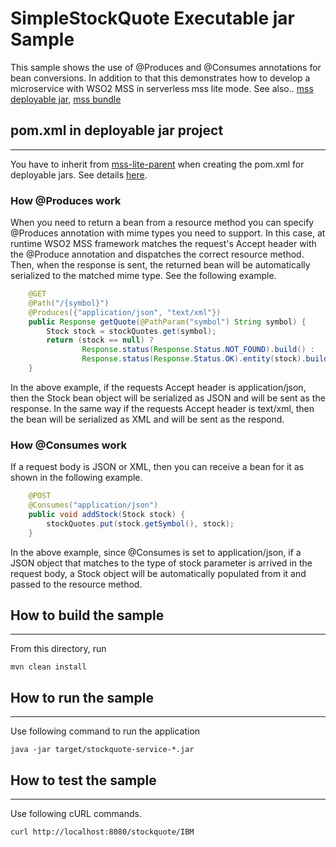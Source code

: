 # SimpleStockQuote Executable jar Sample

This sample shows the use of @Produces and @Consumes annotations for bean conversions. In addition to that this 
demonstrates how to develop a microservice with WSO2 MSS in serverless mss lite mode.
See also.. [mss deployable jar](../stockquote-mss-deployable-jar), [mss bundle](../stockquote-mss-bundle)

## pom.xml in deployable jar project
------------------------------------------
You have to inherit from [mss-lite-parent](../../mss-lite-parent) when creating the pom.xml for deployable jars. 
See details [here](../../mss-lite-parent).

### How @Produces work

When you need to return a bean from a resource method you can specify @Produces annotation with mime types you need to 
support. In this case, at runtime WSO2 MSS framework matches the request's Accept header with the @Produce annotation 
and dispatches the correct resource method. Then, when the response is sent, the returned bean will be automatically 
serialized to the matched mime type. See the following example.

```java
    @GET
    @Path("/{symbol}")
    @Produces({"application/json", "text/xml"})
    public Response getQuote(@PathParam("symbol") String symbol) {
        Stock stock = stockQuotes.get(symbol);
        return (stock == null) ?
                Response.status(Response.Status.NOT_FOUND).build() :
                Response.status(Response.Status.OK).entity(stock).build();
    }
```

In the above example, if the requests Accept header is application/json, then the Stock bean object will be serialized 
as JSON and will be sent as the response. In the same way if the requests Accept header is text/xml, then the bean 
will be serialized as XML and will be sent as the respond.


### How @Consumes work

If a request body is JSON or XML, then you can receive a bean for it as shown in the following example.

```java
    @POST
    @Consumes("application/json")
    public void addStock(Stock stock) {
        stockQuotes.put(stock.getSymbol(), stock);
    }
```

In the above example, since @Consumes is set to application/json, if a JSON object that matches to the type of stock 
parameter is arrived in the request body, a Stock object will be automatically populated from it and passed to the 
resource method.


## How to build the sample
------------------------------------------

From this directory, run

```
mvn clean install
```

## How to run the sample
------------------------------------------

Use following command to run the application
```
java -jar target/stockquote-service-*.jar
```

## How to test the sample
------------------------------------------

Use following cURL commands.
```
curl http://localhost:8080/stockquote/IBM
```
